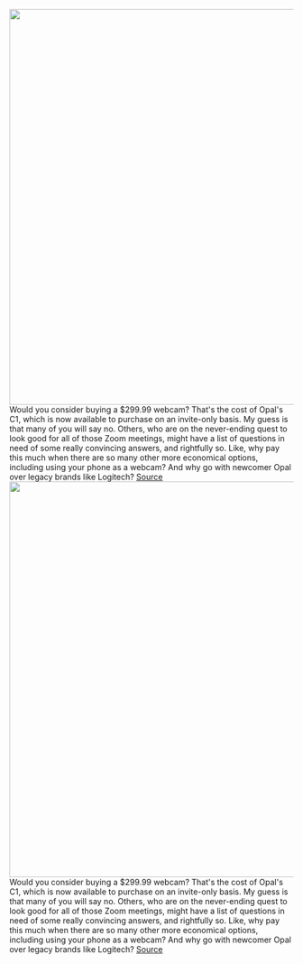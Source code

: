 <img src='https://cdn.vox-cdn.com/thumbor/9shQKC6EAacgNch5jP6Azo45Vm4=/0x0:2040x1530/1200x675/filters:focal(857x602:1183x928)/cdn.vox-cdn.com/uploads/chorus_image/image/70270994/cfaulkner_141231_4911_0002.0.jpg' width='700px' /><br/>
Would you consider buying a $299.99 webcam? That's the cost of Opal's C1, which is now available to purchase on an invite-only basis. My guess is that many of you will say no. Others, who are on the never-ending quest to look good for all of those Zoom meetings, might have a list of questions in need of some really convincing answers, and rightfully so. Like, why pay this much when there are so many other more economical options, including using your phone as a webcam? And why go with newcomer Opal over legacy brands like Logitech?
<a href='https://www.theverge.com/22834196/opal-c1-webcam-camera-dslr-video-quality-performance-review-price'> Source <a/><img src='https://cdn.vox-cdn.com/thumbor/9shQKC6EAacgNch5jP6Azo45Vm4=/0x0:2040x1530/1200x675/filters:focal(857x602:1183x928)/cdn.vox-cdn.com/uploads/chorus_image/image/70270994/cfaulkner_141231_4911_0002.0.jpg' width='700px' /><br/>
Would you consider buying a $299.99 webcam? That's the cost of Opal's C1, which is now available to purchase on an invite-only basis. My guess is that many of you will say no. Others, who are on the never-ending quest to look good for all of those Zoom meetings, might have a list of questions in need of some really convincing answers, and rightfully so. Like, why pay this much when there are so many other more economical options, including using your phone as a webcam? And why go with newcomer Opal over legacy brands like Logitech?
<a href='https://www.theverge.com/22834196/opal-c1-webcam-camera-dslr-video-quality-performance-review-price'> Source <a/>
